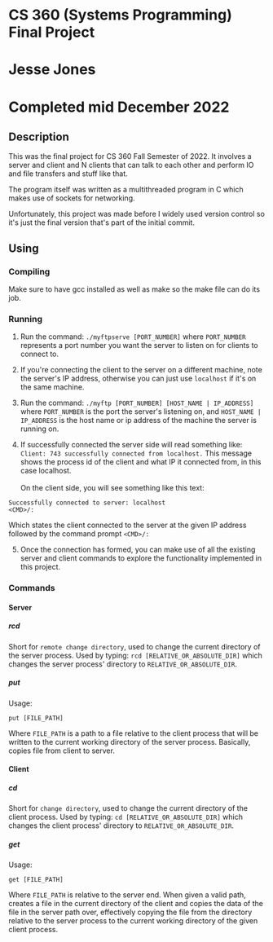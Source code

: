 # CS 360 (Systems Programming) Final Project
# Jesse Jones
# Completed mid December 2022

## Description
This was the final project for CS 360 Fall Semester of 2022. It involves a server and client 
and N clients that can talk to each other and perform IO and file transfers and stuff like that.

The program itself was written as a multithreaded program in C which makes use of sockets for networking.

Unfortunately, this project was made before I widely used version control so it's just the final version that's part of the initial commit.

## Using
### Compiling
Make sure to have gcc installed as well as make so the make file can do its job.

### Running
1. Run the command: `./myftpserve [PORT_NUMBER]`
where `PORT_NUMBER` represents a port number you want the server 
to listen on for clients to connect to.

2. If you're connecting the client to the server on a different machine, note the server's IP address, 
otherwise you can just use `localhost` if it's on the same machine.

3. Run the command: `./myftp [PORT_NUMBER] [HOST_NAME | IP_ADDRESS]` where `PORT_NUMBER` is the port the 
server's listening on, and `HOST_NAME | IP_ADDRESS` is the host name or ip address of the machine the server
is running on.

4. If successfully connected the server side will read something like: <br>
`Client: 743 successfully connected from localhost.`
This message shows the process id of the client 
and what IP it connected from, in this case localhost. <br> <br>
On the client side, you will see something like this text:
```
Successfully connected to server: localhost
<CMD>/:
```
Which states the client connected to the server at the given IP address 
followed by the command prompt `<CMD>/:`

5. Once the connection has formed, you can make use of all the existing server 
and client commands to explore the functionality implemented in this project.

### Commands

#### Server

##### rcd
Short for `remote change directory`, used to change the current directory of the server process.
Used by typing:
`rcd [RELATIVE_OR_ABSOLUTE_DIR]`
which changes the server process' directory to `RELATIVE_OR_ABSOLUTE_DIR`.

##### put
Usage:
```
put [FILE_PATH]
```
Where `FILE_PATH` is a path to a file relative to the client process that will be written 
to the current working directory of the server process.
Basically, copies file from client to server.

#### Client

##### cd
Short for `change directory`, used to change the current directory of the client process.
Used by typing:
`cd [RELATIVE_OR_ABSOLUTE_DIR]`
which changes the client process' directory to `RELATIVE_OR_ABSOLUTE_DIR`.

##### get
Usage:
```
get [FILE_PATH]
```
Where `FILE_PATH` is relative to the server end. When given a valid path, creates a file in the current directory 
of the client and copies the data of the file in the server path over, effectively copying the file from the directory
relative to the server process to the current working directory of the given client process.